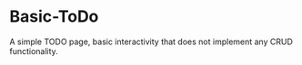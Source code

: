 # Basic-ToDo

A simple TODO page, basic interactivity that does not implement any CRUD functionality.
